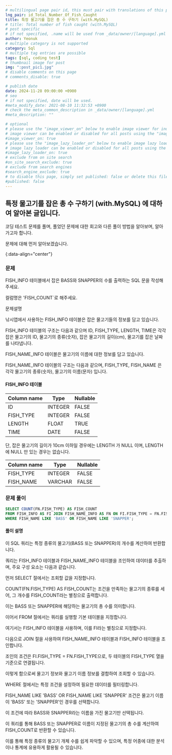 ```yaml
---
# multilingual page pair id, this must pair with translations of this page. (This name must be unique)
lng_pair: id_Total_Number_Of_Fish_Caught
title: 특정 물고기를 잡은 총 수 구하기 (with.MySQL)
# title: Total number of fish caught (with.MySQL)
# post specific
# if not specified, .name will be used from _data/owner/[language].yml
author: Yeonuk
# multiple category is not supported
category: Sql
# multiple tag entries are possible
tags: [sql, coding test]
# thumbnail image for post
img: ":post_pic1.jpg"
# disable comments on this page
# comments_disable: true

# publish date
date: 2024-11-28 09:00:00 +0900
# seo
# if not specified, date will be used.
#meta_modify_date: 2021-08-10 11:32:53 +0900
# check the meta_common_description in _data/owner/[language].yml
#meta_description: ""

# optional
# please use the "image_viewer_on" below to enable image viewer for individual pages or posts (_posts/ or [language]/_posts folders).
# image viewer can be enabled or disabled for all posts using the "image_viewer_posts: true" setting in _data/conf/main.yml.
#image_viewer_on: true
# please use the "image_lazy_loader_on" below to enable image lazy loader for individual pages or posts (_posts/ or [language]/_posts folders).
# image lazy loader can be enabled or disabled for all posts using the "image_lazy_loader_posts: true" setting in _data/conf/main.yml.
#image_lazy_loader_on: true
# exclude from on site search
#on_site_search_exclude: true
# exclude from search engines
#search_engine_exclude: true
# to disable this page, simply set published: false or delete this file
#published: false
---
```


<!-- outline-start -->

## 특정 물고기를 잡은 총 수 구하기 (with.MySQL) 에 대하여 알아본 글입니다.

코딩 테스트 문제를 풀며, 풀었던 문제에 대한 회고와 다른 풀이 방법을 알아보며, 알아가고자 합니다.

문제에 대해 먼저 알아보겠습니다.

{:data-align="center"}

<!-- outline-end -->

### 문제

FISH_INFO 테이블에서 잡은 BASS와 SNAPPER의 수를 출력하는 SQL 문을 작성해주세요.

컬럼명은 'FISH_COUNT`로 해주세요.

문제설명

낚시앱에서 사용하는 FISH_INFO 테이블은 잡은 물고기들의 정보를 담고 있습니다.

FISH_INFO 테이블의 구조는 다음과 같으며 ID, FISH_TYPE, LENGTH, TIME은 각각 잡은 물고기의 ID, 물고기의 종류(숫자), 잡은 물고기의 길이(cm), 물고기를 잡은 날짜를 나타냅니다.

FISH_NAME_INFO 테이블은 물고기의 이름에 대한 정보를 담고 있습니다.

FISH_NAME_INFO 테이블의 구조는 다음과 같으며, FISH_TYPE, FISH_NAME 은 각각 물고기의 종류(숫자), 물고기의 이름(문자) 입니다.

#### FISH_INFO 테이블

<!-- #### 제한사항

- a의 길이는 1 이상 1,000,000 이하입니다.
- a[i]는 i+1 번째 풍선에 써진 숫자를 의미합니다.
- a의 모든 수는 -1,000,000,000 이상 1,000,000,000 이하인 정수입니다.
- a의 모든 수는 서로 다릅니다. -->

<!-- #### 입출력 예 -->

| Column name | Type    | Nullable |
| ----------- | ------- | -------- |
| ID          | INTEGER | FALSE    |
| FISH_TYPE   | INTEGER | FALSE    |
| LENGTH      | FLOAT   | TRUE     |
| TIME        | DATE    | FALSE    |

단, 잡은 물고기의 길이가 10cm 이하일 경우에는 LENGTH 가 NULL 이며, LENGTH 에 NULL 만 있는 경우는 없습니다.

| Column name | Type    | Nullable |
| ----------- | ------- | -------- |
| FISH_TYPE   | INTEGER | FALSE    |
| FISH_NAME   | VARCHAR | FALSE    |

### 문제 풀이

```sql
SELECT COUNT(FN.FISH_TYPE) AS FISH_COUNT
FROM FISH_INFO AS FI JOIN FISH_NAME_INFO AS FN ON FI.FISH_TYPE = FN.FISH_TYPE
WHERE FISH_NAME LIKE 'BASS' OR FISH_NAME LIKE 'SNAPPER';
```

#### 풀이 설명

이 SQL 쿼리는 특정 종류의 물고기(BASS 또는 SNAPPER)의 개수를 계산하여 반환합니다.

쿼리는 FISH_INFO 테이블과 FISH_NAME_INFO 테이블을 조인하여 데이터를 추출하며, 주요 구성 요소는 다음과 같습니다.

먼저 SELECT 절에서는 조회할 값을 지정합니다.

COUNT(FN.FISH_TYPE) AS FISH_COUNT는 조건을 만족하는 물고기의 종류를 세어, 그 개수를 FISH_COUNT라는 별칭으로 출력합니다.

이는 BASS 또는 SNAPPER에 해당하는 물고기의 총 수를 의미합니다.

이어서 FROM 절에서는 쿼리를 실행할 기본 테이블을 지정합니다.

여기서는 FISH_INFO 테이블을 사용하며, 이를 FI라는 별칭으로 지정합니다.

다음으로 JOIN 절을 사용하여 FISH_NAME_INFO 테이블과 FISH_INFO 테이블을 조인합니다.

조인의 조건은 FI.FISH_TYPE = FN.FISH_TYPE으로, 두 테이블의 FISH_TYPE 열을 기준으로 연결됩니다.

이렇게 함으로써 물고기 정보와 물고기 이름 정보를 결합하여 조회할 수 있습니다.

WHERE 절에서는 특정 조건을 설정하여 필요한 데이터를 필터링합니다.

FISH_NAME LIKE 'BASS' OR FISH_NAME LIKE 'SNAPPER' 조건은 물고기 이름이 'BASS' 또는 'SNAPPER'인 경우를 선택합니다.

이 조건에 따라 BASS와 SNAPPER라는 이름을 가진 물고기만 선택됩니다.

이 쿼리를 통해 BASS 또는 SNAPPER로 이름이 지정된 물고기의 총 수를 계산하여 FISH_COUNT로 반환할 수 있습니다.

이를 통해 특정 종류의 물고기 개체 수를 쉽게 파악할 수 있으며, 특정 어종에 대한 분석이나 통계에 유용하게 활용될 수 있습니다.
